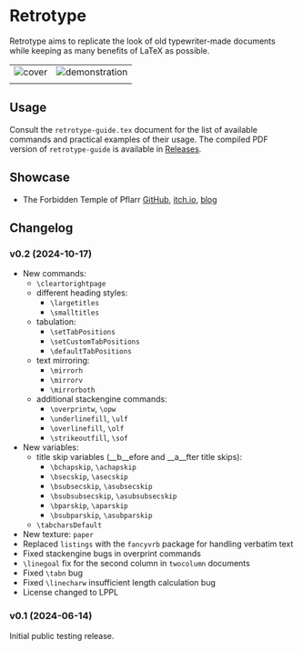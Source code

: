 Retrotype
=========

Retrotype aims to replicate the look of old typewriter-made documents while keeping as many benefits of LaTeX as possible.

|                                                              |                                                                     |
| :-:                                                          | :-:                                                                 |
| ![cover](https://i.postimg.cc/XYgtGGPD/retrotype02cover.jpg) | ![demonstration](https://i.postimg.cc/QMxwpNGN/retrotype02demo.jpg) |
|                                                              |                                                                     |


Usage
-----

Consult the `retrotype-guide.tex` document for the list of available commands and practical examples of their usage. The compiled PDF version of `retrotype-guide` is available in [Releases](https://github.com/Vladar4/retrotype/releases).


Showcase
--------
* The Forbidden Temple of Pflarr [GitHub](https://github.com/Vladar4/the-forbidden-temple-of-pflarr), [itch.io](https://vladar.itch.io/the-forbidden-temple-of-pflarr), [blog](https://vladar.bearblog.dev/the-forbidden-temple-of-pflarr/)


Changelog
---------

### v0.2 (2024-10-17)
* New commands:
  * `\cleartorightpage`
  * different heading styles:
    * `\largetitles`
    * `\smalltitles`
  * tabulation:
    * `\setTabPositions`
    * `\setCustomTabPositions`
    * `\defaultTabPositions`
  * text mirroring:
    * `\mirrorh`
    * `\mirrorv`
    * `\mirrorboth`
  * additional stackengine commands:
    * `\overprintw`, `\opw`
    * `\underlinefill`, `\ulf`
    * `\overlinefill`, `\olf`
    * `\strikeoutfill`, `\sof`
* New variables:
    * title skip variables (__b__efore and __a__fter title skips):
      * `\bchapskip`, `\achapskip`
      * `\bsecskip`, `\asecskip`
      * `\bsubsecskip`, `\asubsecskip`
      * `\bsubsubsecskip`, `\asubsubsecskip`
      * `\bparskip`, `\aparskip`
      * `\bsubparskip`, `\asubparskip`
    * `\tabcharsDefault`
* New texture: `paper`
* Replaced `listings` with the `fancyvrb` package for handling verbatim text
* Fixed stackengine bugs in overprint commands
* `\linegoal` fix for the second column in `twocolumn` documents
* Fixed `\tabn` bug
* Fixed `\linecharw` insufficient length calculation bug
* License changed to LPPL

### v0.1 (2024-06-14)
Initial public testing release.

